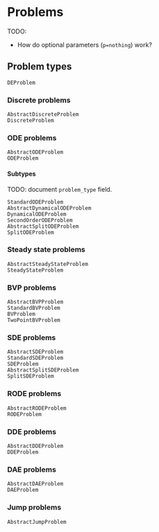 # Problems


TODO:
* How do optional parameters (`p=nothing`) work?


## Problem types

```@docs
DEProblem
```

### Discrete problems

```@docs
AbstractDiscreteProblem
DiscreteProblem
```

### ODE problems

```@docs
AbstractODEProblem
ODEProblem
```

#### Subtypes

TODO: document `problem_type` field.

```@docs
StandardODEProblem
AbstractDynamicalODEProblem
DynamicalODEProblem
SecondOrderODEProblem
AbstractSplitODEProblem
SplitODEProblem
```

### Steady state problems

```@docs
AbstractSteadyStateProblem
SteadyStateProblem
```

### BVP problems

```@docs
AbstractBVPProblem
StandardBVProblem
BVProblem
TwoPointBVProblem
```

### SDE problems

```@docs
AbstractSDEProblem
StandardSDEProblem
SDEProblem
AbstractSplitSDEProblem
SplitSDEProblem
```

### RODE problems

```@docs
AbstractRODEProblem
RODEProblem
```

### DDE problems

```@docs
AbstractDDEProblem
DDEProblem
```

### DAE problems

```@docs
AbstractDAEProblem
DAEProblem
```

### Jump problems

```@docs
AbstractJumpProblem
```
